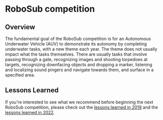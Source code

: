 # RoboSub competition

## Overview
The fundamental goal of the RoboSub competition is for an Autonomous Underwater Vehicle
(AUV) to demonstrate its autonomy by completing underwater tasks, with a new theme each year.
The theme does not usually impact what the tasks themselves. There are usually tasks that
involve passing through a gate, recognizing images and shooting torpedoes at targets,
recognizing downfacing objects and dropping a marker, listening and localizing sound pingers
and navigate towards them, and surface in a specified area.

## Lessons Learned

If you're interested to see what we recommend before beginning the next RoboSub
competition, please check out the [lessons learned in 2019](/subjugator/lessons19.md)
and the [lessons learned in 2022](/subjugator/lessons22.md).
